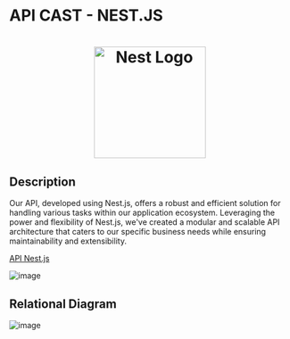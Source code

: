 <h1>API CAST - NEST.JS<h1>
<p align="center">
  <a href="http://nestjs.com/" target="blank"><img src="https://nestjs.com/img/logo-small.svg" width="200" alt="Nest Logo" /></a>
</p>

[circleci-image]: https://img.shields.io/circleci/build/github/nestjs/nest/master?token=abc123def456
[circleci-url]: https://circleci.com/gh/nestjs/nest

## Description
Our API, developed using Nest.js, offers a robust and efficient solution for handling various tasks within our application ecosystem. Leveraging the power and flexibility of Nest.js, we've created a modular and scalable API architecture that caters to our specific business needs while ensuring maintainability and extensibility.

[API Nest.js](https://catsapirest.onrender.com/docs)

![image](https://github.com/GuariosMaster/CatsApiREST/assets/143036887/d4955e65-a42d-4c90-a532-6b3a60544d21)

## Relational Diagram
![image](https://github.com/GuariosMaster/CatsApiREST/assets/143036887/2ee057d9-41b3-4a06-abe2-6b106eb79255)

